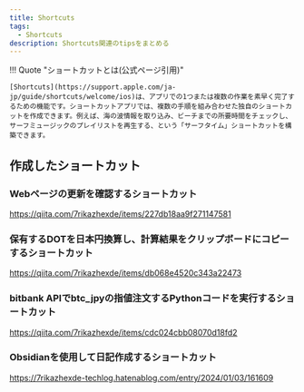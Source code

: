```yaml
---
title: Shortcuts
tags:
  - Shortcuts
description: Shortcuts関連のtipsをまとめる
---
```


!!! Quote "ショートカットとは(公式ページ引用)"

    [Shortcuts](https://support.apple.com/ja-jp/guide/shortcuts/welcome/ios)は、アプリでの1つまたは複数の作業を素早く完了するための機能です。ショートカットアプリでは、複数の手順を組み合わせた独自のショートカットを作成できます。例えば、海の波情報を取り込み、ビーチまでの所要時間をチェックし、サーフミュージックのプレイリストを再生する、という「サーフタイム」ショートカットを構築できます。

## 作成したショートカット

### Webページの更新を確認するショートカット

<https://qiita.com/7rikazhexde/items/227db18aa9f271147581>

### 保有するDOTを日本円換算し、計算結果をクリップボードにコピーするショートカット

<https://qiita.com/7rikazhexde/items/db068e4520c343a22473>

### bitbank APIでbtc_jpyの指値注文するPythonコードを実行するショートカット

<https://qiita.com/7rikazhexde/items/cdc024cbb08070d18fd2>

### Obsidianを使用して日記作成するショートカット

<https://7rikazhexde-techlog.hatenablog.com/entry/2024/01/03/161609>
